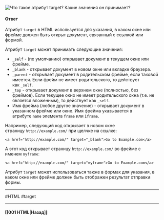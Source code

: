 ![Что такое атрибут `target`? Какие значения он принимает?](https://youtu.be/ovV8GhIkzBE?t=30)

#### Ответ

Атрибут `target` в HTML используется для указания, в каком окне или фрейме должен быть открыт документ, связанный с ссылкой или формой.

Атрибут `target` может принимать следующие значения:

- `_self` - (по умолчанию) открывает документ в текущем окне или фрейме.
- `_blank` - открывает документ в новом окне или вкладке браузера.
- `_parent` - открывает документ в родительском фрейме, если таковой имеется. Если фрейм не имеет родительского, то действует как `_self`.
- `_top` - открывает документ в верхнем окне (полностью, без фреймов). Если текущее окно не имеет родительского окна (т.е. не является вложенным), то действует как `_self`.
- Имя фрейма (любое другое значение) - открывает документ в указанном фрейме или окне. Имя фрейма указывается в атрибуте `name` элемента `frame` или `iframe`.

Например, следующий код открывает в новом окне страницу `http://example.com/` при щелчке на ссылке:

```
<a href="http://example.com/" target="_blank">Go to Example.com</a>
```

А этот код открывает страницу `http://example.com/` во фрейме с именем `myframe`:

```
<a href="http://example.com/" target="myframe">Go to Example.com</a>
```

Атрибут `target` может использоваться также в формах для указания, в каком окне или фрейме должен быть отображен результат отправки формы.


___
#HTML #target 

___

#### [[001 HTML|Назад]]